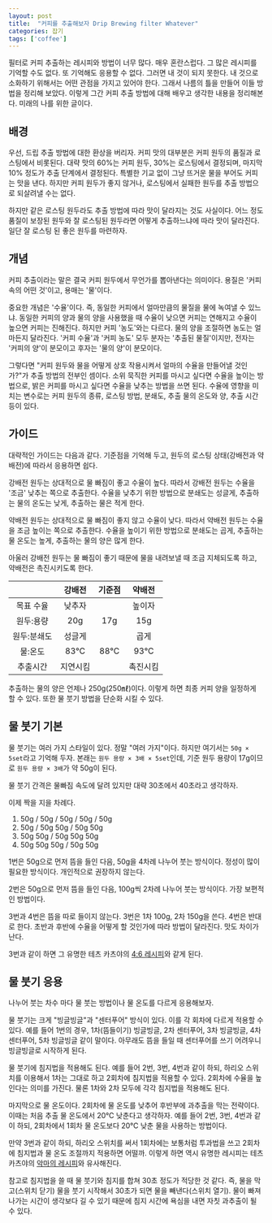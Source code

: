 ```yaml
---
layout: post
title:  "커피를 추출해보자 Drip Brewing filter Whatever"
categories: 잡기
tags: ['coffee']
---
```


필터로 커피 추출하는 레시피와 방법이 너무 많다. 매우 혼란스럽다. 그 많은 레시피를 기억할 수도 없다. 또 기억해도 응용할 수 없다. 그러면 내 것이 되지 못한다. 내 것으로 소화하기 위해서는 어떤 관점을 가지고 있어야 한다. 그래서 나름의 틀을 만들어 이들 방법을 정리해 보았다. 이렇게 그간 커피 추출 방법에 대해 배우고 생각한 내용을 정리해본다. 미래의 나를 위한 글이다.

## 배경

우선, 드립 추출 방법에 대한 환상을 버리자. 커피 맛의 대부분은 커피 원두의 품질과 로스팅에서 비롯된다. 대략 맛의 60%는 커피 원두, 30%는 로스팅에서 결정되며, 마지막 10% 정도가 추출 단계에서 결정된다. 특별한 기교 없이 그냥 뜨거운 물을 부어도 커피는 맛을 낸다. 하지만 커피 원두가 좋지 않거나, 로스팅에서 실패한 원두를 추출 방법으로 되살려낼 수는 없다.

하지만 같은 로스팅 원두라도 추출 방법에 따라 맛이 달라지는 것도 사실이다. 어느 정도 품질이 보장된 원두와 잘 로스팅된 원두라면 어떻게 추출하느냐에 따라 맛이 달라진다. 일단 잘 로스팅 된 좋은 원두를 마련하자.

## 개념

커피 추출이라는 말은 결국 커피 원두에서 무언가를 뽑아낸다는 의미이다. 용질은 '커피 속의 어떤 것'이고, 용매는 '물'이다.

중요한 개념은 '수율'이다. 즉, 동일한 커피에서 얼마만큼의 물질을 물에 녹여낼 수 있느냐. 동일한 커피의 양과 물의 양을 사용했을 때 수율이 낮으면 커피는 연해지고 수율이 높으면 커피는 진해진다. 하지만 커피 '농도'와는 다르다. 물의 양을 조절하면 농도는 얼마든지 달라진다. '커피 수율'과 '커피 농도' 모두 분자는 '추출된 물질'이지만, 전자는 '커피의 양'이 분모이고 후자는 '물의 양'이 분모이다.

그렇다면 "커피 원두와 물을 어떻게 상호 작용시켜서 얼마의 수율을 만들어낼 것인가?"가 추출 방법의 전부인 셈이다. 소위 묵직한 커피를 마시고 싶다면 수율을 높이는 방법으로, 밝은 커피를 마시고 싶다면 수율을 낮추는 방법을 쓰면 된다. 수율에 영향을 미치는 변수로는 커피 원두의 종류, 로스팅 방법, 분쇄도, 추출 물의 온도와 양, 추출 시간 등이 있다.

## 가이드

대략적인 가이드는 다음과 같다. 기준점을 기억해 두고, 원두의 로스팅 상태(강배전과 약배전)에 따라서 응용하면 쉽다.

강배전 원두는 상대적으로 물 빠짐이 좋고 수율이 높다. 따라서 강배전 원두는 수율을 '조금' 낮추는 쪽으로 추출한다. 수율을 낮추기 위한 방법으로 분쇄도는 성글게, 추출하는 물의 온도는 낮게, 추출하는 물은 적게 한다.

약배전 원두는 상대적으로 물 빠짐이 좋지 않고 수율이 낮다. 따라서 약배전 원두는 수율을 조금 높이는 쪽으로 추출한다. 수율을 높이기 위한 방법으로 분쇄도는 곱게, 추출하는 물 온도는 높게, 추출하는 물의 양은 많게 한다.

아울러 강배전 원두는 물 빠짐이 좋기 때문에 물을 내려보낼 때 조금 지체되도록 하고, 약배전은 촉진시키도록 한다.

|           | 강배전  |   기준점  |  약배전  |
|:---------:|:------:|:--------:|:-------:|
| 목표 수율  | 낮추자  |          |  높이자  |
| 원두:용량  | 20g    | 17g      | 15g  |
| 원두:분쇄도 | 성글게  |          | 곱게  |
| 물:온도    | 83℃   |  88℃    | 93℃  |
| 추출시간    | 지연시킴  |       | 촉진시킴  |

추출하는 물의 양은 언제나 250g(250㎖)이다. 이렇게 하면 최종 커피 양을 일정하게 할 수 있다. 또한 물 붓기 방법을 단순화 시킬 수 있다.

## 물 붓기 기본

물 붓기는 여러 가지 스타일이 있다. 정말 "여러 가지"이다. 하지만 여기서는 `50g × 5set`라고 기억해 두자. 본래는 `원두 용량 × 3배 × 5set`인데, 기준 원두 용량이 17g이므로 `원두 용량 × 3배`가 약 50g이 된다.

물 붓기 간격은 물빠짐 속도에 달려 있지만 대략 30초에서 40초라고 생각하자.

이제 짝을 지을 차례다.

1. 50g / 50g / 50g / 50g / 50g
2. 50g / 50g 50g / 50g 50g
3. 50g 50g / 50g 50g 50g
4. 50g 50g 50g / 50g 50g

1번은 50g으로 먼저 뜸을 들인 다음, 50g을 4차례 나누어 붓는 방식이다. 정성이 많이 필요한 방식이다. 개인적으로 권장하지 않는다.

2번은 50g으로 먼저 뜸을 들인 다음, 100g씩 2차례 나누어 붓는 방식이다. 가장 보편적인 방법이다.

3번과 4번은 뜸을 따로 들이지 않는다. 3번은 1차 100g, 2차 150g을 쓴다. 4번은 반대로 한다. 초반과 후반에 수율을 어떻게 할 것인가에 따라 방법이 달라진다. 맛도 차이가 난다.

3번과 같이 하면 그 유명한 테츠 카츠야의 [4:6 레시피](https://youtu.be/ewqza63GXh0?si=yY8g-2qSL5binwzi)와 같게 된다.

## 물 붓기 응용

나누어 붓는 차수 마다 물 붓는 방법이나 물 온도를 다르게 응용해보자.

물 붓기는 크게 "빙글빙글"과 "센터푸어" 방식이 있다. 이를 각 회차에 다르게 적용할 수 있다. 예를 들어 1번의 경우, 1차(뜸들이기) 빙글빙글, 2차 센터푸어, 3차 빙글빙글, 4차 센터푸어, 5차 빙글빙글 같이 말이다. 아무래도 뜸을 들일 때 센터푸어를 쓰기 어려우니 빙글빙글로 시작하게 된다.

물 붓기에 침지법을 적용해도 된다. 예를 들어 2번, 3번, 4번과 같이 하되, 하리오 스위치를 이용해서 1차는 그대로 하고 2회차에 침지법을 적용할 수 있다. 2회차에 수율을 높인다는 의미를 가진다. 물론 1차와 2차 모두에 각각 침지법을 적용해도 된다.

마지막으로 물 온도이다. 2회차에 물 온도를 낮추어 후반부에 과추출을 막는 전략이다. 이때는 처음 추출 물 온도에서 20℃ 낮춘다고 생각하자. 예를 들어 2번, 3번, 4번과 같이 하되, 2회차에서 1회차 물 온도보다 20℃ 낮춘 물을 사용하는 방법이다.

만약 3번과 같이 하되, 하리오 스위치를 써서 1회차에는 보통처럼 투과법을 쓰고 2회차에 침지법과 물 온도 조절까지 적용하면 어떨까. 이렇게 하면 역시 유명한 레시피는 테츠 카츠야의 [악마의 레시피](https://youtu.be/2FLaauF8rGQ?si=Ngbg62QSy8IUFXSf)와 유사해진다.

참고로 침지법을 쓸 때 물 붓기와 침지를 합쳐 30초 정도가 적당한 것 같다. 즉, 물을 막고(스위치 닫기) 물을 붓기 시작해서 30초가 되면 물을 빼낸다(스위치 열기). 물이 빠져나가는 시간이 생각보다 길 수 있기 때문에 침지 시간에 욕심을 내면 자칫 과추출이 될 수 있다.
